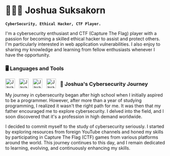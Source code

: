 # 👨🏽‍💻 Joshua Suksakorn

**`CyberSecurity, Ethical Hacker, CTF Player.`**

I'm a cybersecurity enthusiast and CTF (Capture The Flag) player with a passion for becoming a skilled ethical hacker to assist and protect others. I'm particularly interested in web application vulnerabilities. I also enjoy to sharing my knowledge and learning from fellow enthusiasts whenever I have the opportunity.

### 🖥️ Languages and Tools

<img align="left" alt="Java" width="30px" style="padding-right:10px;" src="https://cdn.jsdelivr.net/gh/devicons/devicon/icons/bash/bash-plain.svg"/>
<img align="left" alt="Java" width="30px" style="padding-right:10px;" src="https://cdn.jsdelivr.net/gh/devicons/devicon/icons/python/python-original.svg" />
<img align="left" alt="Java" width="30px" style="padding-right:10px;" src="https://cdn.jsdelivr.net/gh/devicons/devicon/icons/linux/linux-original.svg" />  
<img align="left" alt="Java" width="30px" style="padding-right:10px;" src="https://cdn.jsdelivr.net/gh/devicons/devicon/icons/vscode/vscode-original.svg" />

### 🚀 Joshua's Cybersecurity Journey

My journey in cybersecurity began after high school when I initially aspired to be a programmer. However, after more than a year of studying programming, I realized it wasn't the right path for me. It was then that my father encouraged me to explore cybersecurity. I delved into the field, and I soon discovered that it's a profession in high demand worldwide.

I decided to commit myself to the study of cybersecurity seriously. I started by exploring resources from foreign YouTube channels and honed my skills by participating in Capture The Flag (CTF) games from various platforms around the world. This journey continues to this day, and I remain dedicated to learning, evolving, and continuously enhancing my skills.
